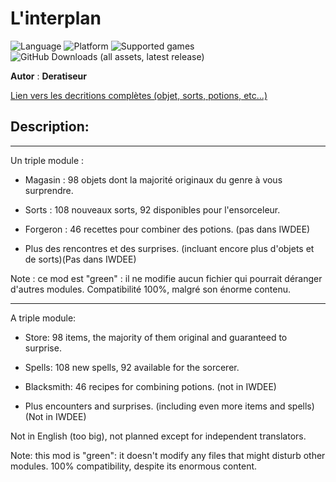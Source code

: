 # L'interplan

![Language](https://img.shields.io/static/v1?label=language&message=french%20%7C%20&color=informational)
![Platform](https://img.shields.io/static/v1?label=platform&message=windows%20%7C%20macOS%20%7C%20&color=informational)
![Supported games](https://img.shields.io/static/v1?label=supported%20games&message=BG2%20%7C%20BGT%20%7C%20BG2EE%20%7C%20EET%20%7C%20IWDEE%20%7C&color=dodgerblue)
![GitHub Downloads (all assets, latest release)](https://img.shields.io/github/downloads/Deratiseur/Interplan/total)

**Autor** : **Deratiseur**

[Lien vers les decritions complètes (objet, sorts, potions, etc...)](https://www.baldursgateworld.fr/viewtopic.php?t=31563)


## Description:
-------------

Un triple module :

- Magasin : 98 objets dont la majorité originaux du genre à vous surprendre.

- Sorts : 108 nouveaux sorts, 92 disponibles pour l'ensorceleur.

- Forgeron : 46 recettes pour combiner des potions. (pas dans IWDEE)

- Plus des rencontres et des surprises. (incluant encore plus d'objets et de sorts)(Pas dans IWDEE)

Note : ce mod est "green" : il ne modifie aucun fichier qui pourrait déranger d'autres modules. Compatibilité 100%, malgré son énorme contenu.

------------

A triple module:

- Store: 98 items, the majority of them original and guaranteed to surprise.

- Spells: 108 new spells, 92 available for the sorcerer.

- Blacksmith: 46 recipes for combining potions. (not in IWDEE)

- Plus encounters and surprises. (including even more items and spells)(Not in IWDEE)

Not in English (too big), not planned except for independent translators.

Note: this mod is "green": it doesn't modify any files that might disturb other modules. 100% compatibility, despite its enormous content.
